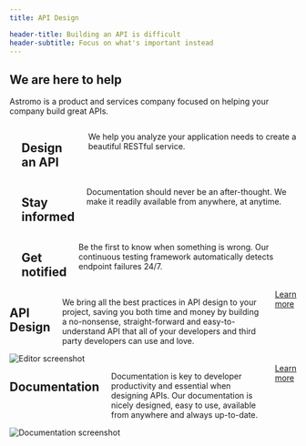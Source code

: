 ```yaml
---
title: API Design

header-title: Building an API is difficult
header-subtitle: Focus on what's important instead
---
```


<section class="process center">
  <h1>We are here to help</h1>
  <p>Astromo is a product and services company focused on helping your company build great APIs.</p>

  <div class="row trails">
    <div class="large-4 columns trail">
      <i class="icon-pencil icons"></i>
      <h1>Design an API</h1>
      <p>We help you analyze your application needs to create a beautiful RESTful service. </p>
    </div>
    <div class="large-4 columns trail">
      <i class="icon-book-open icons"></i>
      <h1>Stay informed</h1>
      <p>Documentation should never be an after-thought. We make it readily available from anywhere, at anytime.</p>
    </div>
    <div class="large-4 columns trail">
      <i class="icon-bell icons"></i>
      <h1>Get notified</h1>
      <p>Be the first to know when something is wrong. Our continuous testing framework automatically detects endpoint failures 24/7.</p>
    </div>
  </div>
</section>

<section class="row api_design normal">
  <div class="columns small-12 large-5 large-push-7">
    <h1>API Design</h1>
    <p>We bring all the best practices in API design to your project, saving you both time and money by building a no-nonsense, straight-forward and easy-to-understand API that all of your developers and third party developers can use and love.</p>
    <a href="#" class="button outline green">Learn more</a>
  </div>
  <div class="columns img small-12 large-7 large-pull-5">
    <img src="{{assets}}/api_example.png" alt="Editor screenshot">
  </div>
</section>

<section class="row documentation alternate">
  <div class="columns large-5">
      <h1>Documentation</h1>
      <p>Documentation is key to developer productivity and essential when designing APIs. Our documentation is nicely designed, easy to use, available from anywhere and always up-to-date.</p>
      <a href="#" class="button outline green">Learn more</a>
    </div>
    <div class="columns large-7 img">
      <img src="{{assets}}/documentation_large.png" alt="Documentation screenshot">
  </div>
</section>
